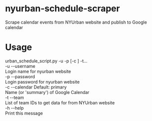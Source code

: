 # nyurban-schedule-scraper
Scrape calendar events from NYUrban website and publish to Google calendar

# Usage
urban_schedule_script.py -u <username> -p <password> [-c <calendarName>] -t... <teamId>  
        -u --username  
                Login name for nyurban website  
        -p --password  
                Login password for nyurban website  
        -c --calendar   Default: primary  
                Name (or 'summary') of Google Calendar  
        -t --team  
                List of team IDs to get data for from NYUrban website  
        -h --help  
                Print this message  
